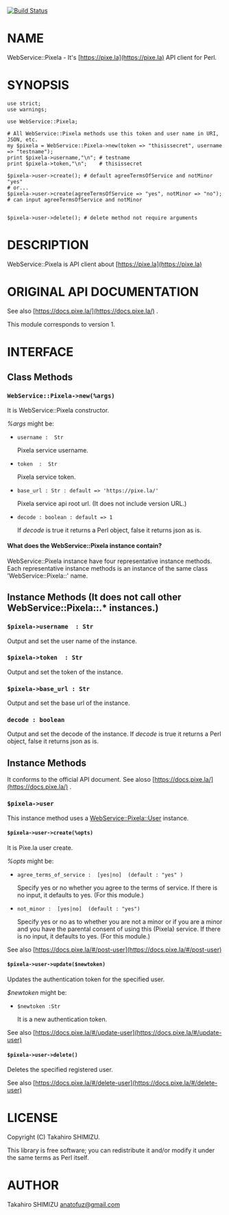 [![Build Status](https://travis-ci.com/AnaTofuZ/p5-WebService-Pixela.svg?branch=master)](https://travis-ci.com/AnaTofuZ/p5-WebService-Pixela)
# NAME

WebService::Pixela - It's [https://pixe.la](https://pixe.la) API client for Perl.

# SYNOPSIS

    use strict;
    use warnings;

    use WebService::Pixela;

    # All WebService::Pixela methods use this token and user name in URI, JSON, etc.
    my $pixela = WebService::Pixela->new(token => "thisissecret", username => "testname");
    print $pixela->username,"\n"; # testname
    print $pixela->token,"\n";    # thisissecret

    $pixela->user->create(); # default agreeTermsOfService and notMinor "yes"
    # or...
    $pixela->user->create(agreeTermsOfService => "yes", notMinor => "no"); # can input agreeTermsOfService and notMinor


    $pixela->user->delete(); # delete method not require arguments

# DESCRIPTION

WebService::Pixela is API client about [https://pixe.la](https://pixe.la)

# ORIGINAL API DOCUMENTATION

See also [https://docs.pixe.la/](https://docs.pixe.la/) .

This module corresponds to version 1.

# INTERFACE

## Class Methods

### `WebService::Pixela->new(%args)`

It is WebService::Pixela constructor.

_%args_ might be:

- `username :  Str`

    Pixela service username.

- `token  :  Str`

    Pixela service token.

- `base_url : Str : default => 'https://pixe.la/'`

    Pixela service api root url.
    (It does not include version URL.)

- `decode : boolean : default => 1`

    If _decode_ is true it returns a Perl object, false it returns json as is.

#### What does the WebService::Pixela instance contain?

WebService::Pixela instance have four representative instance methods.
Each representative instance methods is an instance of the same class 'WebService::Pixela::' name.

## Instance Methods (It does not call other WebService::Pixela::.\* instances.)

### `$pixela->username  : Str`

Output and set the user name of the instance.

### `$pixela->token  : Str`

Output and set the token of the instance.

### `$pixela->base_url : Str`

Output and set the base url of the instance.

### `decode : boolean`

Output and set the decode of the instance.
If _decode_ is true it returns a Perl object, false it returns json as is.

## Instance Methods 

It conforms to the official API document.
See aloso [https://docs.pixe.la/](https://docs.pixe.la/) .

### `$pixela->user`

This instance method uses  a [WebService::Pixela::User](https://metacpan.org/pod/WebService::Pixela::User) instance.

#### `$pixela->user->create(%opts)`

It is Pixe.la user create.

_%opts_ might be:

- `agree_terms_of_service :  [yes|no]  (default : "yes" )`

    Specify yes or no whether you agree to the terms of service.
    If there is no input, it defaults to yes. (For this module.)

- `not_minor :  [yes|no]  (default : "yes")`

    Specify yes or no as to whether you are not a minor or if you are a minor and you have the parental consent of using this (Pixela) service.
    If there is no input, it defaults to yes. (For this module.)

See also [https://docs.pixe.la/#/post-user](https://docs.pixe.la/#/post-user)

#### `$pixela->user->update($newtoken)`

Updates the authentication token for the specified user.

_$newtoken_ might be:

- `$newtoken :Str`

    It is a new authentication token.

See also [https://docs.pixe.la/#/update-user](https://docs.pixe.la/#/update-user)

#### `$pixela->user->delete()`

Deletes the specified registered user.

See also [https://docs.pixe.la/#/delete-user](https://docs.pixe.la/#/delete-user)

# LICENSE

Copyright (C) Takahiro SHIMIZU.

This library is free software; you can redistribute it and/or modify
it under the same terms as Perl itself.

# AUTHOR

Takahiro SHIMIZU <anatofuz@gmail.com>
